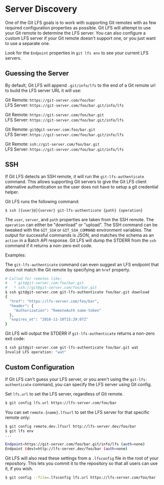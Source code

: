 # Server Discovery

One of the Git LFS goals is to work with supporting Git remotes with as few
required configuration properties as possible. Git LFS will attempt to use
your Git remote to determine the LFS server. You can also configure a custom
LFS server if your Git remote doesn't support one, or you just want to use a
separate one.

Look for the `Endpoint` properties in `git lfs env` to see your current LFS
servers.

## Guessing the Server

By default, Git LFS will append `.git/info/lfs` to the end of a Git remote url
to build the LFS server URL it will use:

Git Remote: `https://git-server.com/foo/bar`  
LFS Server: `https://git-server.com/foo/bar.git/info/lfs`

Git Remote: `https://git-server.com/foo/bar.git`  
LFS Server: `https://git-server.com/foo/bar.git/info/lfs`

Git Remote: `git@git-server.com:foo/bar.git`  
LFS Server: `https://git-server.com/foo/bar.git/info/lfs`

Git Remote: `ssh://git-server.com/foo/bar.git`  
LFS Server: `https://git-server.com/foo/bar.git/info/lfs`

## SSH

If Git LFS detects an SSH remote, it will run the `git-lfs-authenticate`
command. This allows supporting Git servers to give the Git LFS client
alternative authentication so the user does not have to setup a git credential
helper.

Git LFS runs the following command:

    $ ssh [{user}@]{server} git-lfs-authenticate {path} {operation}

The `user`, `server`, and `path` properties are taken from the SSH remote. The
`operation` can either be "download" or "upload". The SSH command can be
tweaked with the `GIT_SSH` or `GIT_SSH_COMMAND` environment variables. The
output for successful commands is JSON, and matches the schema as an `action`
in a Batch API response. Git LFS will dump the STDERR from the `ssh` command if
it returns a non-zero exit code.

Examples:

The `git-lfs-authenticate` command can even suggest an LFS endpoint that does
not match the Git remote by specifying an `href` property.

```bash
# Called for remotes like:
#   * git@git-server.com:foo/bar.git
#   * ssh://git@git-server.com/foo/bar.git
$ ssh git@git-server.com git-lfs-authenticate foo/bar.git download
{
  "href": "https://lfs-server.com/foo/bar",
  "header": {
    "Authorization": "RemoteAuth some-token"
  },
  "expires_at": "2016-11-10T15:29:07Z"
}
```

Git LFS will output the STDERR if `git-lfs-authenticate` returns a non-zero
exit code:

```bash
$ ssh git@git-server.com git-lfs-authenticate foo/bar.git wat
Invalid LFS operation: "wat"
```

## Custom Configuration

If Git LFS can't guess your LFS server, or you aren't using the
`git-lfs-authenticate` command, you can specify the LFS server using Git config.

Set `lfs.url` to set the LFS server, regardless of Git remote.

```bash
$ git config lfs.url https://lfs-server.com/foo/bar
```

You can set `remote.{name}.lfsurl` to set the LFS server for that specific
remote only:

```bash
$ git config remote.dev.lfsurl http://lfs-server.dev/foo/bar
$ git lfs env
...

Endpoint=https://git-server.com/foo/bar.git/info/lfs (auth=none)
Endpoint (dev)=http://lfs-server.dev/foo/bar (auth=none)
```

Git LFS will also read these settings from a `.lfsconfig` file in the root of
your repository. This lets you commit it to the repository so that all users
can use it, if you wish.

```bash
$ git config --file=.lfsconfig lfs.url https://lfs-server.com/foo/bar
```
